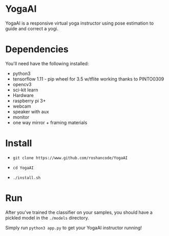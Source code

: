 # YogaAI

YogaAI is a responsive virtual yoga instructor using pose estimation to guide and correct a yogi.

# Dependencies

You'll need have the following installed:

* python3
* tensorflow 1.11 - pip wheel for 3.5 w/tflite working thanks to PINTO0309
* opencv3
* sci-kit learn
* Hardware
* raspberry pi 3+
* webcam
* speaker with aux
* monitor
* one way mirror + framing materials

# Install

* `git clone https://www.github.com/roshancode/YogaAI`

* `cd YogaAI` 

* `./install.sh`

# Run
After you've trained the classifier on your samples, you should have a pickled model in the `./models` directory. 

Simply run `python3 app.py` to get your YogaAI instructor running!
